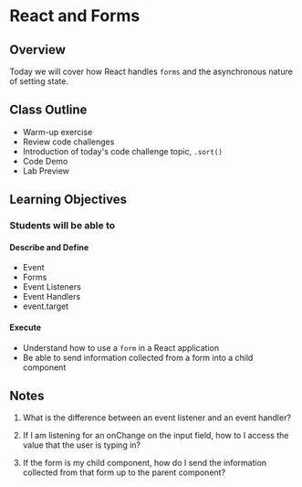 # React and Forms

## Overview

Today we will cover how React handles `forms` and the asynchronous nature of setting state.

## Class Outline

- Warm-up exercise
- Review code challenges
- Introduction of today's code challenge topic, `.sort()`
- Code Demo
- Lab Preview

## Learning Objectives

### Students will be able to

#### Describe and Define

- Event
- Forms
- Event Listeners
- Event Handlers
- event.target

#### Execute

- Understand how to use a `form` in a React application
- Be able to send information collected from a form into a child component

## Notes

1. What is the difference between an event listener and an event handler?

1. If I am listening for an onChange on the input field, how to I access the value that the user is typing in?

1. If the form is my child component, how do I send the information collected from that form up to the parent component?